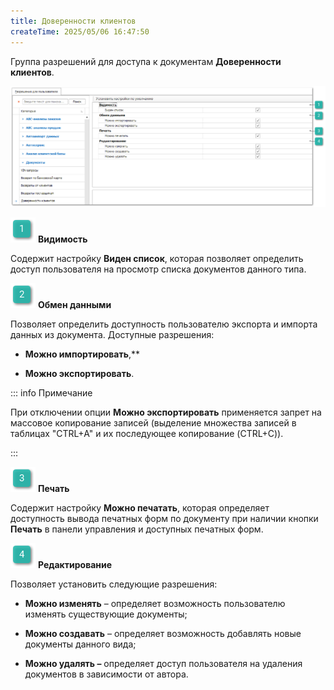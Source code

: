 ```yaml
---
title: Доверенности клиентов
createTime: 2025/05/06 16:47:50
---
```

Группа разрешений для доступа к документам **Доверенности клиентов**.

![](../../../../../assets/specification/image154.png)

![](../../../../../assets/specification/image006.png) **Видимость**

Содержит настройку **Виден список**, которая позволяет определить доступ пользователя на просмотр списка документов данного типа.

![](../../../../../assets/specification/image008.png) **Обмен данными**

Позволяет определить доступность пользователю экспорта и импорта данных из документа. Доступные разрешения: 

- **Можно импортировать**,** 

- **Можно экспортировать**.

::: info Примечание

При отключении опции **Можно экспортировать** применяется запрет на массовое копирование записей (выделение множества записей в таблицах "CTRL+A" и их последующее копирование (CTRL+C)).

:::

![](../../../../../assets/specification/image009.png) **Печать**

Содержит настройку **Можно печатать**, которая определяет доступность вывода печатных форм по документу при наличии кнопки **Печать** в панели управления и доступных печатных форм.

![](../../../../../assets/specification/image010.png) **Редактирование**

Позволяет установить следующие разрешения:

- **Можно изменять** – определяет возможность пользователю изменять существующие документы;

- **Можно создавать** – определяет возможность добавлять новые документы данного вида;

- **Можно удалять –** определяет доступ пользователя на удаления документов в зависимости от автора.
